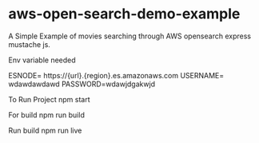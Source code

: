 # aws-open-search-demo-example
A Simple Example of movies searching through AWS opensearch express mustache js.


Env variable needed 

ESNODE= https://{url}.{region}.es.amazonaws.com 
USERNAME= wdawdawdawd
PASSWORD=wdawjdgakwjd


To Run Project
npm start

For build
npm run build

Run build
npm run live
